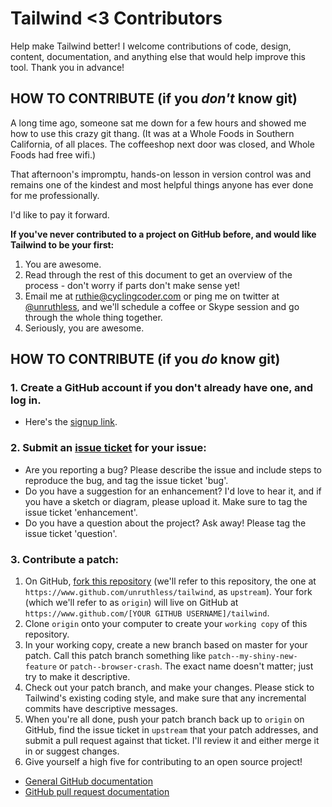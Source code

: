 # Tailwind <3 Contributors

Help make Tailwind better! I welcome contributions of code, design, content, documentation, and anything else that would help improve this tool. Thank you in advance!

## HOW TO CONTRIBUTE (if you <b><i>don't</i></b> know git)

A long time ago, someone sat me down for a few hours and showed me how to use this crazy git thang. (It was at a Whole Foods in Southern California, of all places. The coffeeshop next door was closed, and Whole Foods had free wifi.)

That afternoon's impromptu, hands-on lesson in version control was and remains one of the kindest and most helpful things anyone has ever done for me professionally.

I'd like to pay it forward.

<b>If you've never contributed to a project on GitHub before, and would like Tailwind to be your first:</b>

1. You are awesome.
2. Read through the rest of this document to get an overview of the process - don't worry if parts don't make sense yet!
3. Email me at ruthie@cyclingcoder.com or ping me on twitter at [@unruthless](https://www.twitter.com/unruthless), and we'll schedule a coffee or Skype session and go through the whole thing together.
4. Seriously, you are awesome.

## HOW TO CONTRIBUTE (if you <b><i>do</i></b> know git)

### 1. Create a GitHub account if you don't already have one, and log in.

* Here's the [signup link](https://github.com/signup/free).

### 2. Submit an [issue ticket](https://github.com/unruthless/tailwind/issues) for your issue:

* Are you reporting a bug? Please describe the issue and include steps to reproduce the bug, and tag the issue ticket 'bug'.
* Do you have a suggestion for an enhancement? I'd love to hear it, and if you have a sketch or diagram, please upload it. Make sure to tag the issue ticket 'enhancement'.
* Do you have a question about the project? Ask away! Please tag the issue ticket 'question'.

### 3. Contribute a patch:

1. On GitHub, [fork this repository](https://www.github.com/unruthless/tailwind) (we'll refer to this repository, the one at `https://www.github.com/unruthless/tailwind`, as `upstream`). Your fork (which we'll refer to as `origin`) will live on GitHub at `https://www.github.com/[YOUR GITHUB USERNAME]/tailwind`.
2. Clone `origin` onto your computer to create your `working copy` of this repository.
3. In your working copy, create a new branch based on master for your patch. Call this patch branch something like `patch--my-shiny-new-feature` or `patch--browser-crash`. The exact name doesn't matter; just try to make it descriptive.
4. Check out your patch branch, and make your changes. Please stick to Tailwind's existing coding style, and make sure that any incremental commits have descriptive messages.
5. When you're all done, push your patch branch back up to `origin` on GitHub, find the issue ticket in `upstream` that your patch addresses, and submit a pull request against that ticket. I'll review it and either merge it in or suggest changes.
6. Give yourself a high five for contributing to an open source project!

* [General GitHub documentation](http://help.github.com/)
* [GitHub pull request documentation](http://help.github.com/send-pull-requests/)
